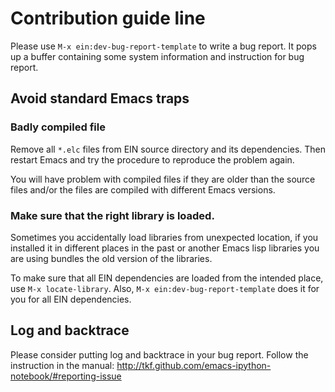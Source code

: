 # Contribution guide line

Please use `M-x ein:dev-bug-report-template` to write a bug report.
It pops up a buffer containing some system information and instruction
for bug report.


## Avoid standard Emacs traps

### Badly compiled file

Remove all `*.elc` files from EIN source directory and its
dependencies.  Then restart Emacs and try the procedure to reproduce
the problem again.

You will have problem with compiled files if they are older than the
source files and/or the files are compiled with different Emacs
versions.


### Make sure that the right library is loaded.

Sometimes you accidentally load libraries from unexpected location,
if you installed it in different places in the past or another
Emacs lisp libraries you are using bundles the old version of the
libraries.

To make sure that all EIN dependencies are loaded from the intended
place, use `M-x locate-library`.  Also, `M-x ein:dev-bug-report-template`
does it for you for all EIN dependencies.


## Log and backtrace

Please consider putting log and backtrace in your bug report.
Follow the instruction in the manual:
http://tkf.github.com/emacs-ipython-notebook/#reporting-issue
